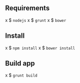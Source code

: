 Requirements
---
x $ `nodejs`
x $ `grunt`
x $ `bower`

Install
----
x $ `npm install`
x $ `bower install`

Build app
---
x $ `grunt build`